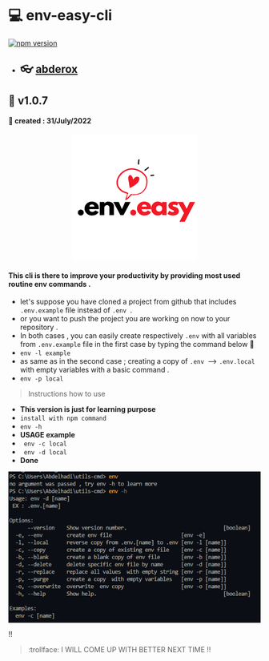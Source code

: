 # :computer: env-easy-cli

[![npm version](https://badge.fury.io/js/env-easy.svg)](https://badge.fury.io/js/env-easy)

- ## :eyeglasses: [abderox](https://github.com/abderox/)

## :bookmark_tabs: __v1.0.7__
#### :date: created : 31/July/2022
<p align="center"><img src = "https://github.com/abderox/env-helper-cli/blob/master/env.easy.png" alt="logo"/></p>

#### This  cli is there to improve your productivity by providing most used routine env commands . 
- let's suppose you have cloned a project from github that includes ```.env.example``` file instead of ```.env ```.
- or you want to push the project you are working on now to your repository  . 
- In both cases , you can easily create respectively ```.env``` with all variables from ```.env.example``` file in the first case by typing the command below :arrow_down_small: 
- ```env -l example ```
- as same as in the second case ; creating a copy of ```.env ```--> ```.env.local``` with empty variables with a basic command .
- ```env -p local ```

> Instructions how to use 
- __This version is just for learning purpose__ 
- ``` install with npm command  ```
- ``` env -h  ```
- __USAGE example__ 
- ```  env -c local ```
- ```  env -d local ```
- __Done__

<img src = "https://github.com/abderox/env-helper-cli/blob/master/env.png" alt="capture" align="center"/>




:bangbang:
> :trollface: I WILL COME UP WITH BETTER NEXT TIME  !!

